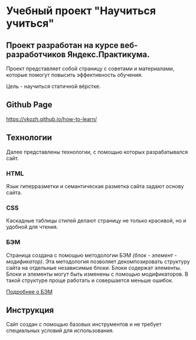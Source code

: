 # Учебный проект "Научиться учиться"

Проект разработан на курсе веб-разработчиков Яндекс.Практикума.
-

Проект представляет собой страницу с советами и материалами, которые помогут повысить эффективность обучения.

Цель - научиться статичной вёрстке.

## Github Page
https://vkozh.github.io/how-to-learn/

## Технологии
Далее представлены технологии, с помощью которых разрабатывался сайт.

### HTML
Язык гиперразметки и семантическая разметка сайта задают основу сайта.

### CSS
Каскадные таблицы стилей делают страницу не только красивой, но и удобной для чтения.

### БЭМ

Страница создана с помощью методологии БЭМ _(блок - элемент - модификатор)_. Эта методология позволяет декомпозировать структуру сайта на отдельные независимые блоки. Блоки содержат элементы. Блоки и элементы могут быть изменены с помощью модификаторов. В такой структуре проще работать и совершается меньше ошибок.

[Подробнее о БЭМ](https://ru.bem.info/)



## Инструкция
Сайт создан с помощью базовых инструментов и не требует специальных условий для использования.
